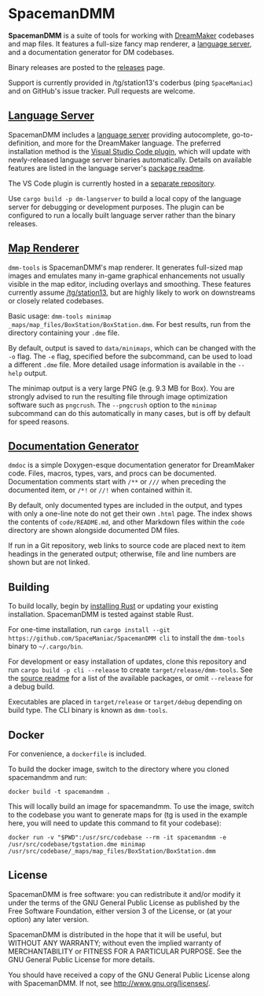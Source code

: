 # SpacemanDMM

**SpacemanDMM** is a suite of tools for working with [DreamMaker] codebases
and map files. It features a full-size fancy map renderer, a [language server],
and a documentation generator for DM codebases.

Binary releases are posted to the [releases] page.

Support is currently provided in /tg/station13's coderbus (ping `SpaceManiac`)
and on GitHub's issue tracker. Pull requests are welcome.

[DreamMaker]: https://secure.byond.com/
[/tg/station13]: https://github.com/tgstation/tgstation/
[releases]: https://github.com/SpaceManiac/SpacemanDMM/releases

## [Language Server](src/langserver/)

SpacemanDMM includes a [language server] providing autocomplete,
go-to-definition, and more for the DreamMaker language. The preferred
installation method is the [Visual Studio Code plugin][vsc], which will update
with newly-released language server binaries automatically. Details on
available features are listed in the language server's
[package readme][ls-readme].

The VS Code plugin is currently hosted in a [separate repository][vsc-src].

Use `cargo build -p dm-langserver` to build a local copy of the language server
for debugging or development purposes. The plugin can be configured to run a
locally built language server rather than the binary releases.

[language server]: https://langserver.org/
[vsc]: https://marketplace.visualstudio.com/items?itemName=platymuus.dm-langclient
[ls-readme]: ./src/langserver/README.md
[vsc-src]: https://github.com/SpaceManiac/vscode-dm-langclient

## [Map Renderer](src/cli/)

`dmm-tools` is SpacemanDMM's map renderer. It generates full-sized map images
and emulates many in-game graphical enhancements not usually visible in the map
editor, including overlays and smoothing. These features currently assume
[/tg/station13], but are highly likely to work on downstreams or closely
related codebases.

Basic usage: `dmm-tools minimap _maps/map_files/BoxStation/BoxStation.dmm`.
For best results, run from the directory containing your `.dme` file.

By default, output is saved to `data/minimaps`, which can be changed with the
`-o` flag. The `-e` flag, specified before the subcommand, can be used to load
a different `.dme` file. More detailed usage information is available in the
`--help` output.

The minimap output is a very large PNG (e.g. 9.3 MB for Box). You are strongly
advised to run the resulting file through image optimization software such as
`pngcrush`. The `--pngcrush` option to the `minimap` subcommand can do this
automatically in many cases, but is off by default for speed reasons.

## [Documentation Generator](src/dmdoc/)

`dmdoc` is a simple Doxygen-esque documentation generator for DreamMaker code.
Files, macros, types, vars, and procs can be documented. Documentation comments
start with `/**` or `///` when preceding the documented item, or `/*!` or `//!`
when contained within it.

By default, only documented types are included in the output, and types with
only a one-line note do not get their own `.html` page. The index shows the
contents of `code/README.md`, and other Markdown files within the `code`
directory are shown alongside documented DM files.

If run in a Git repository, web links to source code are placed next to item
headings in the generated output; otherwise, file and line numbers are shown
but are not linked.

## Building

To build locally, begin by [installing Rust][rust] or updating your existing
installation. SpacemanDMM is tested against stable Rust.

For one-time installation, run
`cargo install --git https://github.com/SpaceManiac/SpacemanDMM cli`
to install the `dmm-tools` binary to `~/.cargo/bin`.

For development or easy installation of updates, clone this repository and run
`cargo build -p cli --release` to create `target/release/dmm-tools`. See the
[source readme] for a list of the available packages, or omit `--release` for
a debug build.

Executables are placed in `target/release` or `target/debug` depending on build
type. The CLI binary is known as `dmm-tools`.

[rust]: https://www.rust-lang.org/en-US/install.html
[source readme]: ./src/README.md

## Docker

For convenience, a `dockerfile` is included.

To build the docker image, switch to the directory where you cloned spacemandmm and run:  
```shell
docker build -t spacemandmm .
```

This will locally build an image for spacemandmm. To use the image, switch to the codebase you want to generate maps for (tg is used in the example here, you will need to update this command to fit your codebase):  
```shell
docker run -v "$PWD":/usr/src/codebase --rm -it spacemandmm -e /usr/src/codebase/tgstation.dme minimap /usr/src/codebase/_maps/map_files/BoxStation/BoxStation.dmm
```

## License

SpacemanDMM is free software: you can redistribute it and/or modify
it under the terms of the GNU General Public License as published by
the Free Software Foundation, either version 3 of the License, or
(at your option) any later version.

SpacemanDMM is distributed in the hope that it will be useful,
but WITHOUT ANY WARRANTY; without even the implied warranty of
MERCHANTABILITY or FITNESS FOR A PARTICULAR PURPOSE. See the
GNU General Public License for more details.

You should have received a copy of the GNU General Public License
along with SpacemanDMM. If not, see http://www.gnu.org/licenses/.

